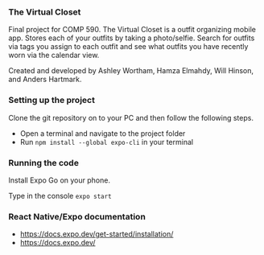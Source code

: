 ### The Virtual Closet

Final project for COMP 590.
The Virtual Closet is a outfit organizing mobile app. Stores each of your outfits by taking a photo/selfie. Search for outfits via tags you assign to each outfit and see what outfits you have recently worn via the calendar view.

Created and developed by Ashley Wortham, Hamza Elmahdy, Will Hinson, and Anders Hartmark.

### Setting up the project

Clone the git repository on to your PC and then follow the following steps.

- Open a terminal and navigate to the project folder 
- Run <code>npm install --global expo-cli</code> in your terminal

### Running the code

Install Expo Go on your phone. 

Type in the console <code>expo start</code>

### React Native/Expo documentation

- https://docs.expo.dev/get-started/installation/
- https://docs.expo.dev/ 
